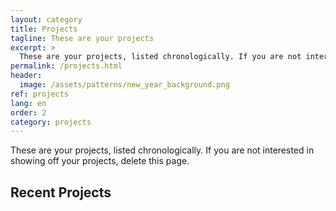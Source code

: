 ```yaml
---
layout: category
title: Projects
tagline: These are your projects
excerpt: >
  These are your projects, listed chronologically. If you are not interested in showing off your projects, delete this page.
permalink: /projects.html
header:
  image: /assets/patterns/new_year_background.png
ref: projects
lang: en
order: 2
category: projects
---
```


These are your projects, listed chronologically. If you are not interested in showing off your projects, delete this page.

<h2>Recent Projects</h2>
<div>&nbsp;</div>

